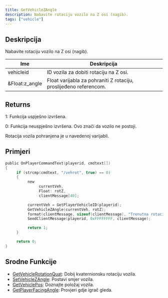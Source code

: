 ```yaml
---
title: GetVehicleZAngle
description: Nabavite rotaciju vozilo na Z osi (nagib).
tags: ["vehicle"]
---
```


## Deskripcija

Nabavite rotaciju vozilo na Z osi (nagib).

| Ime            | Deskripcija                                                       |
| -------------- | ----------------------------------------------------------------- |
| vehicleid      | ID vozila za dobiti rotaciju na Z osi.                            |
| &Float:z_angle | Float varijabla za pohraniti Z rotaciju, proslijeđeno referencom. |

## Returns

1: Funkcija uspješno izvršena.

0: Funkcija neuspješno izvršena. Ovo znači da vozilo ne postoji.

Rotacija vozila pohranjena je u navedenoj varijabli.

## Primjeri

```c
public OnPlayerCommandText(playerid, cmdtext[])
{
     if (strcmp(cmdtext, "/vehrot", true) == 0)
     {
          new
               currentVeh,
               Float: rotZ,
               clientMessage[40];

          currentVeh = GetPlayerVehicleID(playerid);
          GetVehicleZAngle(currentVeh, rotZ);
          format(clientMessage, sizeof(clientMessage), "Trenutna rotacija vozila je: %.0f", rotZ);
          SendClientMessage(playerid, 0xFFFFFFFF, clientMessage);

          return 1;
     }

     return 0;
}
```

## Srodne Funkcije

- [GetVehicleRotationQuat](GetVehicleRotationQuat): Dobij kvaternionsku rotaciju vozila.
- [SetVehicleZAngle](SetVehicleZAngle): Postavi smjer vozila.
- [GetVehiclePos](GetVehiclePos): Doznajte položaj vozila.
- [GetPlayerFacingAngle](GetPlayerFacingAngle): Provjeri gdje igrač gleda.
